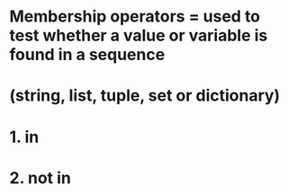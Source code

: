 # Membership operators = used to test whether a value or variable is found in a sequence

# (string, list, tuple, set or dictionary)

# 1. in

# 2. not in

